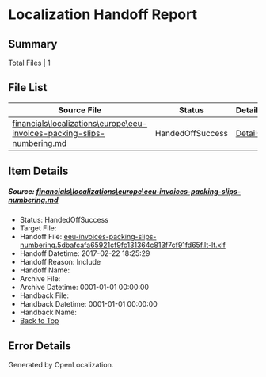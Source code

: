 # <a name='report-top'></a> Localization Handoff Report

## Summary
 Total Files | 1

## File List
 Source File | Status | Details 
 ----------- | ------ | ------- 
 [financials\localizations\europe\eeu-invoices-packing-slips-numbering.md](https://github.com/OpenLocalizationTestOrg/AX-Docs-Sandbox/blob/b97d17ceabfd25c52c5f0c1e96a123bae6941c5a/financials/localizations/europe/eeu-invoices-packing-slips-numbering.md) | HandedOffSuccess | [Details](#15dc08eac8b25b53db0abd37b63960479977c0742944)

## Item Details
##### <a name='15dc08eac8b25b53db0abd37b63960479977c0742944'></a> Source: [financials\localizations\europe\eeu-invoices-packing-slips-numbering.md](https://github.com/OpenLocalizationTestOrg/AX-Docs-Sandbox/blob/b97d17ceabfd25c52c5f0c1e96a123bae6941c5a/financials/localizations/europe/eeu-invoices-packing-slips-numbering.md)
* Status: HandedOffSuccess
* Target File: 
* Handoff File: [eeu-invoices-packing-slips-numbering.5dbafcafa65921cf9fc131364c813f7cf91fd65f.lt-lt.xlf](https://github.com/OpenLocalizationTestOrg/AX-Docs-Sandbox.handoff/blob/7482670b147762df0c0e13a347ae0d8f4ae94c33/ol-handoff/OpenLocalizationTestOrg/AX-Docs-Sandbox.lt-lt/master/basic/eeu-invoices-packing-slips-numbering.5dbafcafa65921cf9fc131364c813f7cf91fd65f.lt-lt.xlf)
* Handoff Datetime: 2017-02-22 18:25:29
* Handoff Reason: Include
* Handoff Name: 
* Archive File: 
* Archive Datetime: 0001-01-01 00:00:00
* Handback File: 
* Handback Datetime: 0001-01-01 00:00:00
* Handback Name: 
* [Back to Top](#report-top)


## Error Details

Generated by OpenLocalization.
